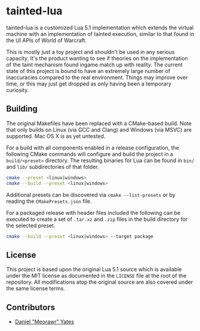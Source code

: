 # tainted-lua

tainted-lua is a customized Lua 5.1 implementation which extends the virtual machine with an implementation of tainted execution, similar to that found in the UI APIs of World of Warcraft.

This is mostly just a toy project and shouldn't be used in any serious capacity. It's the product wanting to see if theories on the implementation of the taint mechanism found ingame match up with reality. The current state of this project is bound to have an extremely large number of inaccuracies compared to the real environment. Things may improve over time, or this may just get dropped as only having been a temporary curiosity.

## Building

The original Makefiles have been replaced with a CMake-based build. Note that only builds on Linux (via GCC and Clang) and Windows (via MSVC) are supported. Mac OS X is as yet untested.

For a build with all components enabled in a release configuration, the following CMake commands will configure and build the project in a `build/<preset>` directory. The resulting binaries for Lua can be found in `bin/` and `lib/` subdirectories of that folder.

```sh
cmake --preset <linux|windows>
cmake --build --preset <linux|windows>
```

Additional presets can be discovered via `cmake --list-presets` or by reading the `CMakePresets.json` file.

For a packaged release with header files included the following can be executed to create a set of `.tar.xz` and `.zip` files in the build directory for the selected preset.

```sh
cmake --build --preset <linux|windows> --target package
```

## License

This project is based upon the original Lua 5.1 source which is available under the MIT license as documented in the `LICENSE` file at the root of the repository. All modifications atop the original source are also covered under the same license terms.

## Contributors

- [Daniel "Meorawr" Yates](https://github.com/meorawr)
